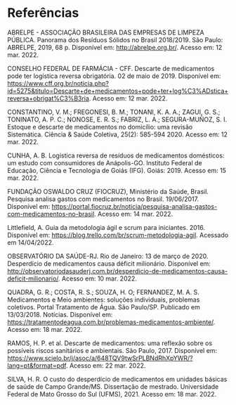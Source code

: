 # Referências

ABRELPE - ASSOCIAÇÃO BRASILEIRA DAS EMPRESAS DE LIMPEZA PÚBLICA. Panorama dos Resíduos Sólidos no Brasil 2018/2019. São Paulo: ABRELPE, 2019, 68 p. Disponível em: http://abrelpe.org.br/. Acesso em: 12 mar. 2022. 

CONSELHO FEDERAL DE FARMÁCIA - CFF. Descarte de medicamentos pode ter logística reversa obrigatória. 02 de maio de 2019. Disponível em: https://www.cff.org.br/noticia.php?id=5275&titulo=Descarte+de+medicamentos+pode+ter+log%C3%ADstica+reversa+obrigat%C3%B3ria. Acesso em: 12 mar. 2022. 

CONSTANTINO, V. M.; FREGONESI, B. M.; TONANI, K. A. A.; ZAGUI, G. S.; TONINATO, A. P. C.; NONOSE, E. R. S.; FABRIZ, L. A.; SEGURA-MUÑOZ, S. I. Estoque e descarte de medicamentos no domicílio: uma revisão Sistemática. Ciência & Saúde Coletiva, 25(2): 585-594 2020. Acesso em: 12 mar. 2022. 

CUNHA, A. B. Logística reversa de resíduos de medicamentos domésticos: um estudo com consumidores de Anápolis-GO. Instituto Federal de Educação, Ciência e Tecnologia de Goiás (IFG). Goiás: 2019. Acesso em: 15 mar. 2022. 

FUNDAÇÃO OSWALDO CRUZ (FIOCRUZ), Ministério da Saúde, Brasil. Pesquisa analisa gastos com medicamentos no Brasil. 19/06/2017. Disponível em: https://portal.fiocruz.br/noticia/pesquisa-analisa-gastos-com-medicamentos-no-brasil. Acesso em: 14 mar. 2022. 

Littlefield, A. Guia da metodologia ágil e scrum para iniciantes. 2016. Disponível em: https://blog.trello.com/br/scrum-metodologia-agil. Acessado em 14/04/2022. 

OBSERVATÓRIO DA SAÚDE-RJ. Rio de Janeiro: 13 de março de 2020. Desperdício de medicamentos causa déficit milionário. Disponível em: http://observatoriodasauderj.com.br/desperdicio-de-medicamentos-causa-deficit-milionario/. Acesso em: 10 mar. 2022. 

QUADRA, G. R.; COSTA, R. S.; SOUZA, H. O; FERNANDEZ, M. A. S. Medicamentos e Meio ambientes: soluções individuais, problemas coletivos. Portal Tratamento de Água. São Paulo/SP. Publicado em 13/03/2018. Notícias. Disponível em: https://tratamentodeagua.com.br/problemas-medicamentos-ambiente/. Acesso em: 18 mar. 2022. 

RAMOS, H. P. et al. Descarte de medicamentos: uma reflexão sobre os possíveis riscos sanitários e ambientais. São Paulo, 2017. Disponível em: https://www.scielo.br/j/asoc/a/648TQV9twSrPLBNdRhXpYWR/?lang=pt&format=pdf. Acesso em: 22 mar. 2022. 

SILVA, H. R. O custo do desperdício de medicamentos em unidades básicas de saúde de Campo Grande/MS. Dissertação de mestrado. Universidade Federal de Mato Grosso do Sul (UFMS), 2021. Acesso em: 18 mar. 2022.
